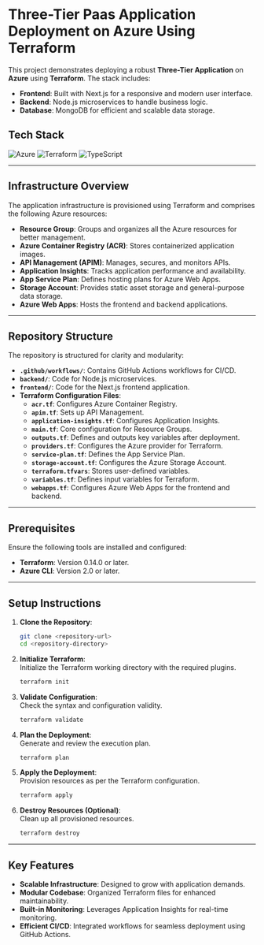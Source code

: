 # **Three-Tier Paas Application Deployment on Azure Using Terraform**  
This project demonstrates deploying a robust **Three-Tier Application** on **Azure** using **Terraform**. The stack includes:  

- **Frontend**: Built with Next.js for a responsive and modern user interface.  
- **Backend**: Node.js microservices to handle business logic.  
- **Database**: MongoDB for efficient and scalable data storage. 

## Tech Stack
![Azure](https://img.shields.io/badge/azure-%230072C6.svg?style=for-the-badge&logo=microsoftazure&logoColor=white) ![Terraform](https://img.shields.io/badge/terraform-%235835CC.svg?style=for-the-badge&logo=terraform&logoColor=white) ![TypeScript](https://img.shields.io/badge/typescript-%23007ACC.svg?style=for-the-badge&logo=typescript&logoColor=white)
 

---

## **Infrastructure Overview**  

The application infrastructure is provisioned using Terraform and comprises the following Azure resources:  

- **Resource Group**: Groups and organizes all the Azure resources for better management.  
- **Azure Container Registry (ACR)**: Stores containerized application images.  
- **API Management (APIM)**: Manages, secures, and monitors APIs.  
- **Application Insights**: Tracks application performance and availability.  
- **App Service Plan**: Defines hosting plans for Azure Web Apps.  
- **Storage Account**: Provides static asset storage and general-purpose data storage.  
- **Azure Web Apps**: Hosts the frontend and backend applications.

---

## **Repository Structure**  

The repository is structured for clarity and modularity:  

- **`.github/workflows/`**: Contains GitHub Actions workflows for CI/CD.  
- **`backend/`**: Code for Node.js microservices.  
- **`frontend/`**: Code for the Next.js frontend application.  
- **Terraform Configuration Files**:  
  - **`acr.tf`**: Configures Azure Container Registry.  
  - **`apim.tf`**: Sets up API Management.  
  - **`application-insights.tf`**: Configures Application Insights.  
  - **`main.tf`**: Core configuration for Resource Groups.  
  - **`outputs.tf`**: Defines and outputs key variables after deployment.  
  - **`providers.tf`**: Configures the Azure provider for Terraform.  
  - **`service-plan.tf`**: Defines the App Service Plan.  
  - **`storage-account.tf`**: Configures the Azure Storage Account.  
  - **`terraform.tfvars`**: Stores user-defined variables.  
  - **`variables.tf`**: Defines input variables for Terraform.  
  - **`webapps.tf`**: Configures Azure Web Apps for the frontend and backend.  

---

## **Prerequisites**  

Ensure the following tools are installed and configured:  

- **Terraform**: Version 0.14.0 or later.  
- **Azure CLI**: Version 2.0 or later.  

---

## **Setup Instructions**  

1. **Clone the Repository**:  

   ```sh  
   git clone <repository-url>  
   cd <repository-directory>  
   ```  

2. **Initialize Terraform**:  
   Initialize the Terraform working directory with the required plugins.

   ```sh  
   terraform init  
   ```  

3. **Validate Configuration**:  
   Check the syntax and configuration validity.  

   ```sh  
   terraform validate  
   ```  

4. **Plan the Deployment**:  
   Generate and review the execution plan.  

   ```sh  
   terraform plan  
   ```  

5. **Apply the Deployment**:  
   Provision resources as per the Terraform configuration.

   ```sh  
   terraform apply  
   ```  

6. **Destroy Resources (Optional)**:  
   Clean up all provisioned resources.

   ```sh  
   terraform destroy  
   ```  

---

## **Key Features**  

- **Scalable Infrastructure**: Designed to grow with application demands.  
- **Modular Codebase**: Organized Terraform files for enhanced maintainability.  
- **Built-in Monitoring**: Leverages Application Insights for real-time monitoring.  
- **Efficient CI/CD**: Integrated workflows for seamless deployment using GitHub Actions.  
